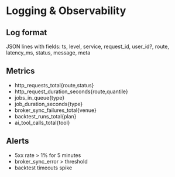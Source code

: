 # Logging & Observability

## Log format
JSON lines with fields: ts, level, service, request_id, user_id?, route, latency_ms, status, message, meta

## Metrics
- http_requests_total{route,status}
- http_request_duration_seconds{route,quantile}
- jobs_in_queue{type}
- job_duration_seconds{type}
- broker_sync_failures_total{venue}
- backtest_runs_total{plan}
- ai_tool_calls_total{tool}

## Alerts
- 5xx rate > 1% for 5 minutes
- broker_sync_error > threshold
- backtest timeouts spike
